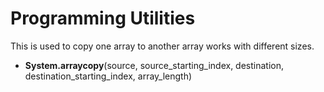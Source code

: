 # Programming Utilities

This is used to copy one array to another array works with different sizes.
- **System.arraycopy**(source, source_starting_index, destination, destination_starting_index, array_length)
